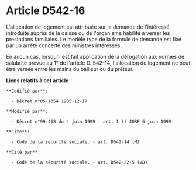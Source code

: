 # Article D542-16

L'allocation de logement est attribuée sur la demande de l'intéressé introduite auprès de la caisse ou de l'organisme
habilité à verser les prestations familiales. Le modèle type de la formule de demande est fixé par un arrêté concerté des
ministres intéressés.

En aucun cas, lorsqu'il est fait application de la dérogation aux normes de salubrité prévue au 1° de l'article D. 542-14,
l'allocation de logement ne peut être versée entre les mains du bailleur ou du prêteur.

**Liens relatifs à cet article**

	**Codifié par**:

	  - Décret n°85-1354 1985-12-17

	**Modifié par**:

	  - Décret n°99-468 du 4 juin 1999 - art. 1 () JORF 6 juin 1999

	**Cite**:

	  - Code de la sécurité sociale. - art. D542-14 (M)

	**Cité par**:

	  - Code de la sécurité sociale. - art. D542-22-5 (VD)
